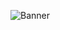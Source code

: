 ![Banner](https://cdn.akamai.steamstatic.com/steamcommunity/public/images/clans/35158179/068464b17f1bbdd1f65e0ac609a447cf18e2524d.gif)
